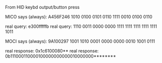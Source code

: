 From HID keybd output/button press

MICO says (always):
A456F246
1010 0100 0101 0110 1111 0010 0100 0110

real query: e300fffffb
real query: 1110 0011 0000 0000 1111 1111 1111 1111 1111 1011


MOCI says (always):
9A100297
1001 1010 0001 0000 0000 0010 1001 0111

real response: 0x1c6100080**
real response: 0b111000110000100000000000010000000********


